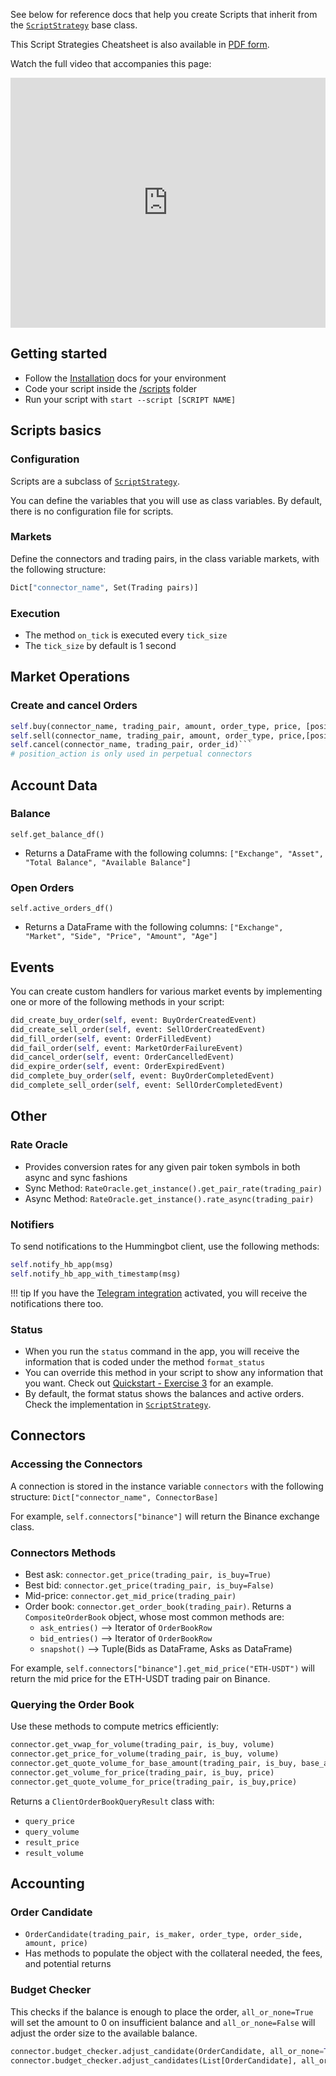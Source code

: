 See below for reference docs that help you create Scripts that inherit from the [`ScriptStrategy`](https://github.com/hummingbot/hummingbot/blob/master/hummingbot/strategy/script_strategy_base.py) base class.

This Script Strategies Cheatsheet is also available in [PDF form](./cheatsheet.pdf).

Watch the full video that accompanies this page:

<iframe style="width:100%; min-height:400px;" src="https://www.youtube.com/embed/GTxBKeq52vw" frameborder="0" allow="accelerometer; autoplay; encrypted-media; gyroscope; picture-in-picture" allowfullscreen></iframe>


## Getting started

- Follow the [Installation](/installation) docs for your environment
- Code your script inside the [/scripts](https://github.com/hummingbot/hummingbot/tree/master/scripts) folder
- Run your script with `start --script [SCRIPT NAME]`

## Scripts basics

### Configuration

Scripts are a subclass of [`ScriptStrategy`](https://github.com/hummingbot/hummingbot/blob/master/hummingbot/strategy/script_strategy_base.py).

You can define the variables that you will use as class variables. By default, there is no configuration file for scripts.

### Markets

Define the connectors and trading pairs, in the class variable markets, with the following structure:

```python
Dict["connector_name", Set(Trading pairs)]
```

### Execution

- The method `on_tick` is executed every `tick_size`
- The `tick_size` by default is 1 second

## Market Operations

### Create and cancel Orders

```python
self.buy(connector_name, trading_pair, amount, order_type, price, [position_action])
self.sell(connector_name, trading_pair, amount, order_type, price,[position_action])
self.cancel(connector_name, trading_pair, order_id)```
# position_action is only used in perpetual connectors
```

## Account Data

### Balance

`self.get_balance_df()`

* Returns a DataFrame with the following columns: `["Exchange", "Asset", "Total Balance", "Available Balance"]`

### Open Orders

`self.active_orders_df()`

* Returns a DataFrame with the following columns: `["Exchange", "Market", "Side", "Price", "Amount", "Age"]`

## Events

You can create custom handlers for various market events by implementing one or more of the following methods in your script:

```python
did_create_buy_order(self, event: BuyOrderCreatedEvent)
did_create_sell_order(self, event: SellOrderCreatedEvent)
did_fill_order(self, event: OrderFilledEvent)
did_fail_order(self, event: MarketOrderFailureEvent)
did_cancel_order(self, event: OrderCancelledEvent)
did_expire_order(self, event: OrderExpiredEvent)
did_complete_buy_order(self, event: BuyOrderCompletedEvent)
did_complete_sell_order(self, event: SellOrderCompletedEvent)
```


## Other

### Rate Oracle

- Provides conversion rates for any given pair token symbols in both async and sync fashions
- Sync Method: `RateOracle.get_instance().get_pair_rate(trading_pair)`
- Async Method: `RateOracle.get_instance().rate_async(trading_pair)`

### Notifiers

To send notifications to the Hummingbot client, use the following methods:

```python
self.notify_hb_app(msg)
self.notify_hb_app_with_timestamp(msg)
```

!!! tip
    If you have the [Telegram integration](/global-configs/telegram/) activated, you will receive the notifications there too.

### Status

- When you run the `status` command in the app, you will receive the information that is coded under the method `format_status`
- You can override this method in your script to show any information that you want. Check out [Quickstart - Exercise 3](/quickstart/custom-pmm-3) for an example.
- By default, the format status shows the balances and active orders. Check the implementation in [`ScriptStrategy`](https://github.com/hummingbot/hummingbot/blob/master/hummingbot/strategy/script_strategy_base.py).

## Connectors

### Accessing the Connectors

A connection is stored in the instance variable `connectors` with the following structure: `Dict["connector_name", ConnectorBase]`

For example, `self.connectors["binance"]` will return the Binance exchange class.

### Connectors Methods

- Best ask: `connector.get_price(trading_pair, is_buy=True)`
- Best bid: `connector.get_price(trading_pair, is_buy=False)`
- Mid-price: `connector.get_mid_price(trading_pair)`
- Order book: `connector.get_order_book(trading_pair)`. Returns a `CompositeOrderBook` object, whose most common methods are:
    - `ask_entries()` --> Iterator of `OrderBookRow`
    - `bid_entries()` --> Iterator of `OrderBookRow`
    - `snapshot()` --> Tuple(Bids as DataFrame, Asks as DataFrame)

For example, `self.connectors["binance"].get_mid_price("ETH-USDT")` will return the mid price for the ETH-USDT trading pair on Binance.

### Querying the Order Book

Use these methods to compute metrics efficiently:

```python
connector.get_vwap_for_volume(trading_pair, is_buy, volume)
connector.get_price_for_volume(trading_pair, is_buy, volume)
connector.get_quote_volume_for_base_amount(trading_pair, is_buy, base_amount)
connector.get_volume_for_price(trading_pair, is_buy, price)
connector.get_quote_volume_for_price(trading_pair, is_buy,price)
```

Returns a `ClientOrderBookQueryResult` class with:

- `query_price`
- `query_volume`
- `result_price`
- `result_volume`

## Accounting

### Order Candidate

- `OrderCandidate(trading_pair, is_maker, order_type, order_side, amount, price)`
- Has methods to populate the object with the collateral needed, the fees, and potential returns

### Budget Checker

This checks if the balance is enough to place the order, `all_or_none=True` will set the amount to 0 on insufficient balance and `all_or_none=False` will adjust the order size to the available balance.

```python
connector.budget_checker.adjust_candidate(OrderCandidate, all_or_none=True)
connector.budget_checker.adjust_candidates(List[OrderCandidate], all_or_none=True)
```
